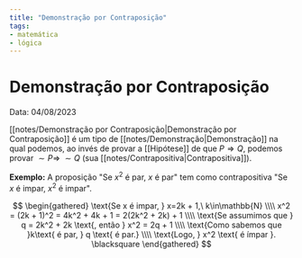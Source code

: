 ```yaml
---
title: "Demonstração por Contraposição"
tags:
- matemática
- lógica
---
```

# Demonstração por Contraposição

Data: 04/08/2023

[[notes/Demonstração por Contraposição|Demonstração por Contraposição]] é um tipo de [[notes/Demonstração|Demonstração]] na qual podemos, ao invés de provar a [[Hipótese]] de que $P \Rightarrow Q$, podemos provar $\sim P \Rightarrow \; \sim Q$ (sua [[notes/Contrapositiva|Contrapositiva]]).

**Exemplo:** A proposição "Se $x^2$ é par, $x$ é par" tem como contrapositiva "Se $x$ é impar, $x^2$ é impar".

$$
\begin{gathered}
\text{Se x é impar, } x=2k + 1,\ k\in\mathbb{N} \\\\
x^2 = (2k + 1)^2 = 4k^2 + 4k + 1 = 2(2k^2 + 2k) + 1 \\\\
\text{Se assumimos que } q = 2k^2 + 2k \text{, então } x^2 = 2q + 1 \\\\
\text{Como sabemos que }k\text{ é par, } q \text{ é par.} \\\\
\text{Logo, } x^2 \text{ é ímpar }. \blacksquare
\end{gathered}
$$